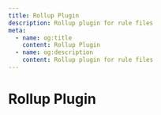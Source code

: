 ```yaml
---
title: Rollup Plugin
description: Rollup plugin for rule files
meta:
  - name: og:title
    content: Rollup Plugin
  - name: og:description
    content: Rollup plugin for rule files
---
```


# Rollup Plugin
